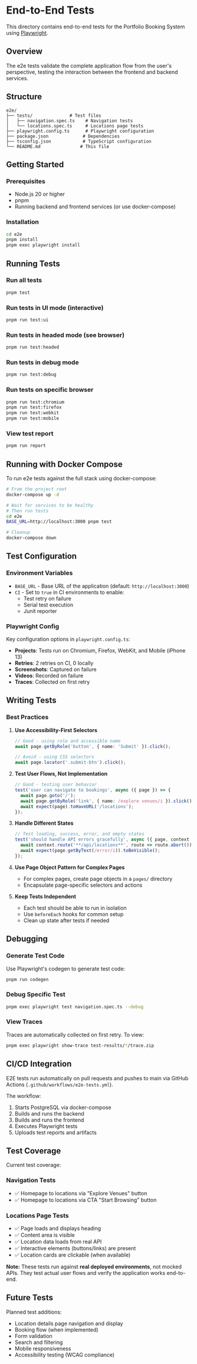 # End-to-End Tests

This directory contains end-to-end tests for the Portfolio Booking System using [Playwright](https://playwright.dev/).

## Overview

The e2e tests validate the complete application flow from the user's perspective, testing the interaction between the frontend and backend services.

## Structure

```
e2e/
├── tests/              # Test files
│   ├── navigation.spec.ts    # Navigation tests
│   └── locations.spec.ts     # Locations page tests
├── playwright.config.ts      # Playwright configuration
├── package.json             # Dependencies
├── tsconfig.json            # TypeScript configuration
└── README.md               # This file
```

## Getting Started

### Prerequisites

- Node.js 20 or higher
- pnpm
- Running backend and frontend services (or use docker-compose)

### Installation

```bash
cd e2e
pnpm install
pnpm exec playwright install
```

## Running Tests

### Run all tests

```bash
pnpm test
```

### Run tests in UI mode (interactive)

```bash
pnpm run test:ui
```

### Run tests in headed mode (see browser)

```bash
pnpm run test:headed
```

### Run tests in debug mode

```bash
pnpm run test:debug
```

### Run tests on specific browser

```bash
pnpm run test:chromium
pnpm run test:firefox
pnpm run test:webkit
pnpm run test:mobile
```

### View test report

```bash
pnpm run report
```

## Running with Docker Compose

To run e2e tests against the full stack using docker-compose:

```bash
# From the project root
docker-compose up -d

# Wait for services to be healthy
# Then run tests
cd e2e
BASE_URL=http://localhost:3000 pnpm test

# Cleanup
docker-compose down
```

## Test Configuration

### Environment Variables

- `BASE_URL` - Base URL of the application (default: `http://localhost:3000`)
- `CI` - Set to `true` in CI environments to enable:
  - Test retry on failure
  - Serial test execution
  - Junit reporter

### Playwright Config

Key configuration options in `playwright.config.ts`:

- **Projects**: Tests run on Chromium, Firefox, WebKit, and Mobile (iPhone 13)
- **Retries**: 2 retries on CI, 0 locally
- **Screenshots**: Captured on failure
- **Videos**: Recorded on failure
- **Traces**: Collected on first retry

## Writing Tests

### Best Practices

1. **Use Accessibility-First Selectors**
   ```typescript
   // Good - using role and accessible name
   await page.getByRole('button', { name: 'Submit' }).click();

   // Avoid - using CSS selectors
   await page.locator('.submit-btn').click();
   ```

2. **Test User Flows, Not Implementation**
   ```typescript
   // Good - testing user behavior
   test('user can navigate to bookings', async ({ page }) => {
     await page.goto('/');
     await page.getByRole('link', { name: /explore venues/i }).click();
     await expect(page).toHaveURL('/locations');
   });
   ```

3. **Handle Different States**
   ```typescript
   // Test loading, success, error, and empty states
   test('should handle API errors gracefully', async ({ page, context }) => {
     await context.route('**/api/locations**', route => route.abort());
     await expect(page.getByText(/error/i)).toBeVisible();
   });
   ```

4. **Use Page Object Pattern for Complex Pages**
   - For complex pages, create page objects in a `pages/` directory
   - Encapsulate page-specific selectors and actions

5. **Keep Tests Independent**
   - Each test should be able to run in isolation
   - Use `beforeEach` hooks for common setup
   - Clean up state after tests if needed

## Debugging

### Generate Test Code

Use Playwright's codegen to generate test code:

```bash
pnpm run codegen
```

### Debug Specific Test

```bash
pnpm exec playwright test navigation.spec.ts --debug
```

### View Traces

Traces are automatically collected on first retry. To view:

```bash
pnpm exec playwright show-trace test-results/*/trace.zip
```

## CI/CD Integration

E2E tests run automatically on pull requests and pushes to main via GitHub Actions (`.github/workflows/e2e-tests.yml`).

The workflow:
1. Starts PostgreSQL via docker-compose
2. Builds and runs the backend
3. Builds and runs the frontend
4. Executes Playwright tests
5. Uploads test reports and artifacts

## Test Coverage

Current test coverage:

### Navigation Tests
- ✅ Homepage to locations via "Explore Venues" button
- ✅ Homepage to locations via CTA "Start Browsing" button

### Locations Page Tests
- ✅ Page loads and displays heading
- ✅ Content area is visible
- ✅ Location data loads from real API
- ✅ Interactive elements (buttons/links) are present
- ✅ Location cards are clickable (when available)

**Note:** These tests run against **real deployed environments**, not mocked APIs. They test actual user flows and verify the application works end-to-end.

## Future Tests

Planned test additions:
- Location details page navigation and display
- Booking flow (when implemented)
- Form validation
- Search and filtering
- Mobile responsiveness
- Accessibility testing (WCAG compliance)

